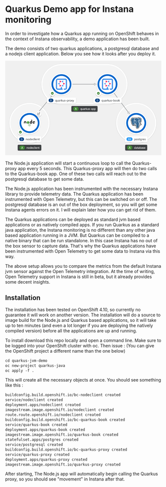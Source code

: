 # Quarkus Demo app for Instana monitoring

In order to investigate how a Quarkus app running on OpenShift behaves in the context of Instana observability, a demo application has been built.

The demo consists of two quarkus applications, a postgresql database and a nodejs client application. Below you see how it looks after you deploy it.

![Architecture](img/demo-architecture.png)

The Node.js application will start a continuous loop to call the Quarkus-proxy app every 5 seconds. This Quarkus-proxy app will then do two calls to the Quarkus-book app. One of these two calls will reach out to the postgresql database to get some data.

The Node.js application has been instrumented with the necessary Instana library to provide telemetry data. The Quarkus application has been instrumented with Open Telemetry, but this can be switched on or off. The postgresql database is an out of the box deployment, so you will get some Instana agents errors on it. I will explain later how you can get rid of them.

The Quarkus applications can be deployed as standard jvm based applications or as natively compiled apps. If you run Quarkus as a standard java application, the Instana monitoring is no different than any other java based application running in a JVM. But Quarkus can be compiled to a native binary that can be run standalone. In this case Instana has no out of the box sensor to capture data. That's why the Quarkus applications have been instrumented with Open Telemetry to get some data to Instana via this way.

The above setup allows you to compare the metrics from the default Instana jvm sensor against the Open Telemetry integration. At the time of writing, Open Telemetry support in Instana is still in beta, but it already provides some decent insights.

## Installation

The installation has been tested on OpenShift 4.10, so currently no guarantee it will work on another version. The installation will do a source to image build for the Node.js and Quarkus based applications, so it will take up to ten minutes (and even a lot longer if you are deploying the natively compiled version) before all the applications are up and running.

To install download this repo locally and open a command line. Make sure to be logged into your OpenShift cluster with oc. Then issue :
(You can give the OpenShift project a different name than the one below)

```
cd quarkus-jvm-demo
oc new-project quarkus-java
oc apply -f .
```

This will create all the necessary objects at once. You should see something like this :

```
buildconfig.build.openshift.io/bc-nodeclient created
service/nodeclient created
deployment.apps/nodeclient created
imagestream.image.openshift.io/nodeclient created
route.route.openshift.io/nodeclient created
buildconfig.build.openshift.io/bc-quarkus-book created
service/quarkus-book created
deployment.apps/quarkus-book created
imagestream.image.openshift.io/quarkus-book created
statefulset.apps/postgres created
service/postgresql created
buildconfig.build.openshift.io/bc-quarkus-proxy created
service/quarkus-proxy created
deployment.apps/quarkus-proxy created
imagestream.image.openshift.io/quarkus-proxy created
```

After starting, The Node.js app will automatically begin calling the Quarkus proxy, so you should see "movement" in Instana after that.
